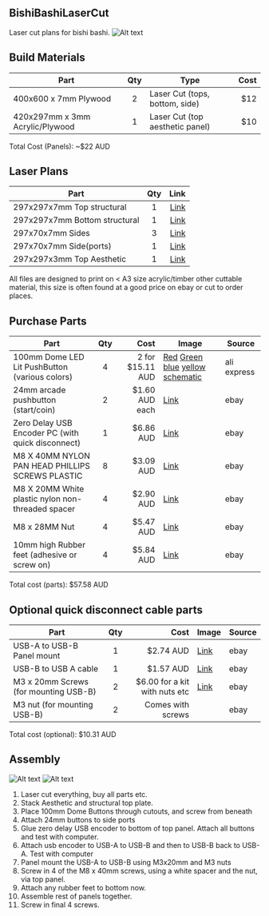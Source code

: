 
## BishiBashiLaserCut
Laser cut plans for bishi bashi.
![Alt text](../master/images/bishibashi.png?raw=true "BishiBashi Panel")

## Build Materials

| Part                              | Qty | Type                                | Cost   | 
| ----------------                  |:---:| ---------------                     | ------:| 
| 400x600 x 7mm Plywood             | 2   | Laser Cut (tops, bottom, side)      |    $12 | 
| 420x297mm x 3mm Acrylic/Plywood   | 1   | Laser Cut (top aesthetic panel)     |    $10 |

Total Cost (Panels): ~$22 AUD

## Laser Plans
| Part                          | Qty |  Link                                         |
| ---------------               |:---:| -----:                                        |
| 297x297x7mm Top structural    | 1   | [Link](../master/Lasercut/top-structural.svg) |
| 297x297x7mm Bottom structural | 1   | [Link](../master/Lasercut/bottom.svg)         |
| 297x70x7mm Sides              | 3   | [Link](../master/Lasercut/side.svg)           |
| 297x70x7mm Side(ports)        | 1   | [Link](../master/Lasercut/side-ports.svg)     | 
| 297x297x3mm Top Aesthetic     | 1   | [Link](../master/Lasercut/top-aesthetic.svg)  |

All files are designed to print on < A3 size acrylic/timber other cuttable material, this size is often found at a good price on ebay or cut to order places. 


## Purchase Parts

| Part                                              | Qty | Cost          | Image                                              | Source |
| --------------------------                        |:---:| ------:       | -----                                              | -------|
| 100mm Dome LED Lit PushButton (various colors)    | 4   | 2 for $15.11 AUD   |  [Red](../master/images/red.jpg) [Green](../master/images/green.jpg) [blue](../master/images/blue.jpg) [yellow](../master/images/yellow.jpg) [schematic](../master/images/buttonplan.jpg)     | ali express   |
| 24mm arcade pushbutton (start/coin)               | 2   | $1.60 AUD each|  [Link](../master/images/startButton.jpg)          | ebay   |
| Zero Delay USB Encoder PC  (with quick disconnect)| 1   | $6.86 AUD     |  [Link](../master/images/usbencoder.jpg)           | ebay   |
| M8 X 40MM NYLON PAN HEAD PHILLIPS SCREWS PLASTIC  | 8   | $3.09 AUD     |  [Link](../master/images/panhead.jpg)              | ebay   |
| M8 X 20MM White plastic nylon non-threaded spacer | 4   | $2.90 AUD     |  [Link](../master/images/spacer.jpg)               | ebay   |
| M8 x 28MM Nut                                     | 4   | $5.47 AUD     |  [Link](../master/images/hexnut.jpg)               | ebay   |
| 10mm high Rubber feet (adhesive or screw on)      | 4   | $5.84 AUD     |  [Link](../master/images/feet.jpg)                 | ebay   |

Total cost (parts): $57.58 AUD

## Optional quick disconnect cable parts
| Part                                              | Qty | Cost                         | Image                                              | Source |
| --------------------------                        |:---:| ------:                      | -----                                              | -------|
| USB-A to USB-B Panel mount                        | 1   | $2.74 AUD                    |  [Link](../master/images/panelmount.jpg)           | ebay   |
| USB-B to USB A cable                              | 1   | $1.57 AUD                    |  [Link](../master/images/printercable.jpg)         | ebay   |
| M3 x 20mm Screws (for mounting USB-B)             | 2   | $6.00 for a kit with nuts etc|  [Link](../master/images/m3kit.jpg)                | ebay   |
| M3 nut  (for mounting USB-B)                      | 2   | Comes with screws            |                                                    | ebay   |

Total cost (optional): $10.31 AUD

## Assembly
![Alt text](../master/images/exploded.png?raw=true "BishiBashi Exploded")
![Alt text](../master/images/bishibashi-nut.png?raw=true "BishiBashi Nut")

1. Laser cut everything, buy all parts etc.
2. Stack Aesthetic and structural top plate.
3. Place 100mm Dome Buttons through cutouts, and screw from beneath
4. Attach 24mm buttons to side ports
5. Glue zero delay USB encoder to bottom of top panel. Attach all buttons and test with computer.
6. Attach usb encoder to USB-A to USB-B and then to USB-B back to USB-A. Test with computer
7. Panel mount the USB-A to USB-B using M3x20mm and M3 nuts
8. Screw in 4 of the M8 x 40mm screws, using a white spacer and the nut, via top panel.
9. Attach any rubber feet to bottom now.
10. Assemble rest of panels together.
11. Screw in final 4 screws.

